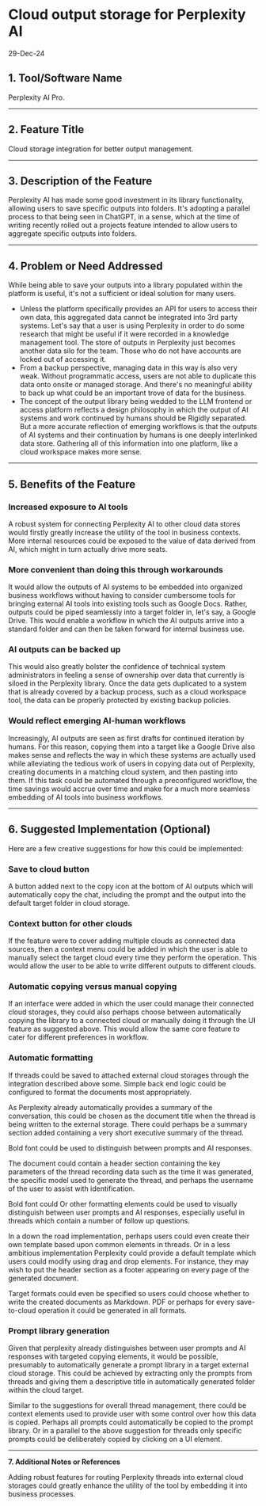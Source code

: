 # Cloud output storage for Perplexity AI

29-Dec-24

## **1. Tool/Software Name**

Perplexity AI Pro. 

---

## **2. Feature Title**

Cloud storage integration for better output management. 

---

## **3. Description of the Feature**
 
 Perplexity AI has made some good investment in its library functionality, allowing users to save specific outputs into folders. It's adopting a parallel process to that being seen in ChatGPT, in a sense, which at the time of writing recently rolled out a projects feature intended to allow users to aggregate specific outputs into folders. 

---

## **4. Problem or Need Addressed**
 
While being able to save your outputs into a library populated within the platform is useful, it's not a sufficient or ideal solution for many users.  

- Unless the platform specifically provides an API for users to access their own data, this aggregated data cannot be integrated into 3rd party systems. Let's say that a user is using Perplexity in order to do some research that might be useful if it were recorded in a knowledge management tool. The store of outputs in Perplexity just becomes another data silo for the team. Those who do not have accounts are locked out of accessing it. 
- From a backup perspective, managing data in this way is also very weak. Without programmatic access, users are not able to duplicate this data onto onsite or managed storage. And there's no meaningful ability to back up what could be an important trove of data for the business. 
- The concept of the output library being wedded to the LLM frontend or access platform  reflects a design philosophy in which the output of AI systems and work continued by humans should be Rigidly separated. But a more accurate reflection of emerging workflows is that the outputs of AI systems and their continuation by humans is one deeply interlinked data store.  Gathering all of this information into one platform, like a cloud workspace makes more sense. 
---

## **5. Benefits of the Feature**

### Increased exposure to AI tools
 
 A robust system for connecting Perplexity AI to other cloud data stores would firstly greatly increase the utility of the tool in business contexts. More internal resources could be exposed to the value of data derived from AI, which might in turn actually drive more seats. 

### More convenient than doing this through workarounds

 It would allow the outputs of AI systems to be embedded into organized business workflows without having to consider cumbersome tools for bringing external AI tools into existing tools such as Google Docs. Rather, outputs could be piped seamlessly into a target folder in, let's say, a Google Drive. This would enable a workflow in which the AI outputs arrive into a standard folder and can then be taken forward for internal business use. 

 ### AI outputs can be backed up

 This would also greatly bolster the confidence of technical system administrators in feeling a sense of ownership over data that currently is siloed in the Perplexity library. Once the data gets duplicated to a system that is already covered by a backup process, such as a cloud workspace tool, the data can be properly protected by existing backup policies. 

### Would reflect emerging AI-human workflows

 Increasingly, AI outputs are seen as first drafts for continued iteration by humans. For this reason, copying them into a target like a Google Drive also makes sense and reflects the way in which these systems are actually used while alleviating the tedious work of users in copying data out of Perplexity, creating documents in a matching cloud system, and then pasting into them.  If this task could be automated through a preconfigured workflow, the time savings would accrue over time and make for a much more seamless embedding of AI tools into business workflows.

---

## **6. Suggested Implementation (Optional)**
 
Here are a few creative suggestions for how this could be implemented:

### Save to cloud button

A button added next to the copy icon at the bottom of AI outputs which will automatically copy the chat, including the prompt and the output into the default target folder in cloud storage.

### Context button for other clouds

If the feature were to cover adding multiple clouds as connected data sources, then a context menu could be added in which the user is able to manually select the target cloud every time they perform the operation.  This would allow the user to be able to write different outputs to different clouds. 

### Automatic copying versus manual copying

If an interface were added in which the user could manage their connected cloud storages, they could also perhaps choose between automatically copying the library to a connected cloud or manually doing it through the UI feature as suggested above. This would allow the same core feature to cater for different preferences in workflow. 

### Automatic formatting

If threads could be saved to attached external cloud storages through the integration described above some. Simple back end logic could be configured to format the documents most appropriately. 

As Perplexity already automatically provides a summary of the conversation, this could be chosen as the document title when the thread is being written to the external storage. There could perhaps be a summary section added containing a very short executive summary of the thread. 

Bold font could be used to distinguish between prompts and AI responses. 

The document could contain a header section containing the key parameters of the thread recording data such as the time it was generated, the specific model used to generate the thread, and perhaps the username of the user to assist with identification.  

Bold font could Or other formatting elements could be used to visually distinguish between user prompts and AI responses, especially useful in threads which contain a number of follow up questions.

In a down the road implementation, perhaps users could even create their own template based upon common elements in threads. Or in a less ambitious implementation Perplexity could provide a default template which users could modify using drag and drop elements. For instance, they may wish to put the header section as a footer appearing on every page of the generated document. 

Target formats could even be specified so users could choose whether to write the created documents as Markdown. PDF or perhaps for every save-to-cloud operation it could be generated in all formats. 

### Prompt library generation

Given that perplexity already distinguishes between user prompts and AI responses with targeted copying elements, it would be possible, presumably to automatically generate a prompt library in a target external cloud storage. This could be achieved by extracting only the prompts from threads and giving them a descriptive title in automatically generated folder within the cloud target. 

Similar to the suggestions for overall thread management, there could be context elements used to provide user with some control over how this data is copied. Perhaps all prompts could automatically be copied to the prompt library. Or in a parallel to the above suggestion for threads only specific prompts could be deliberately copied by clicking on a UI element. 

---

**7. Additional Notes or References**

Adding robust features for routing Perplexity threads into external cloud storages could greatly enhance the utility of the tool by embedding it into business processes. 
